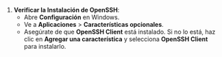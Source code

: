 1. **Verificar la Instalación de OpenSSH**:
    - Abre **Configuración** en Windows.
    - Ve a **Aplicaciones** > **Características opcionales**.
    - Asegúrate de que **OpenSSH Client** está instalado. Si no lo está, haz clic en **Agregar una característica** y selecciona **OpenSSH Client** para instalarlo.



